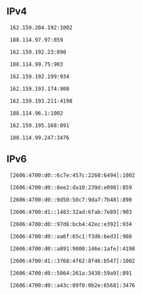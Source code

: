 ## IPv4
```
 162.159.204.192:1002
```
```
 188.114.97.97:859
```
```
 162.159.192.23:890
```
```
 188.114.99.75:903
```
```
 162.159.192.199:934
```
```
 162.159.193.174:908
```
```
 162.159.193.211:4198
```
```
 188.114.96.1:1002
```
```
 162.159.195.168:891
```
```
 188.114.99.247:3476
```

## IPv6
```
 [2606:4700:d0::6c7e:457c:2260:6494]:1002
```
```
 [2606:4700:d0::8ee2:da10:239d:e098]:859
```
```
 [2606:4700:d0::9d50:50c7:9da7:7b48]:890
```
```
 [2606:4700:d1::1483:32ad:6fab:7e89]:903
```
```
 [2606:4700:d0::97d6:bcb4:42ec:e392]:934
```
```
 [2606:4700:d0::aa6f:65c1:f3d6:6ed3]:908
```
```
 [2606:4700:d0::a891:9800:146e:1afe]:4198
```
```
 [2606:4700:d1::3768:4f62:8f46:b547]:1002
```
```
 [2606:4700:d0::5064:261a:3438:59a9]:891
```
```
 [2606:4700:d0::a43c:09f0:0b2e:6568]:3476
```
